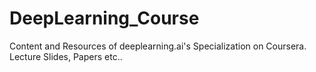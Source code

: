 # DeepLearning_Course
Content and Resources of deeplearning.ai's Specialization on Coursera. Lecture Slides, Papers etc..
